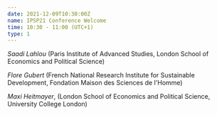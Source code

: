 ```yaml
---
date: 2021-12-09T10:30:00Z
name: IPSP21 Conference Welcome
time: 10:30 - 11:00 (UTC+1)
type: 1
---
```


_Saadi Lahlou_ (Paris Institute of Advanced Studies, London School of Economics and Political Science)

_Flore Gubert_ (French National Research Institute for Sustainable Development, Fondation Maison des Sciences de l'Homme)

_Maxi Heitmayer_, (London School of Economics and Political Science, University College London)
